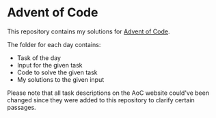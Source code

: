 # Advent of Code

This repository contains my solutions for [Advent of Code](https://adventofcode.com/).

The folder for each day contains:
- Task of the day
- Input for the given task
- Code to solve the given task
- My solutions to the given input

Please note that all task descriptions on the AoC website could've been changed since they were added to this repository to clarify certain passages. 

